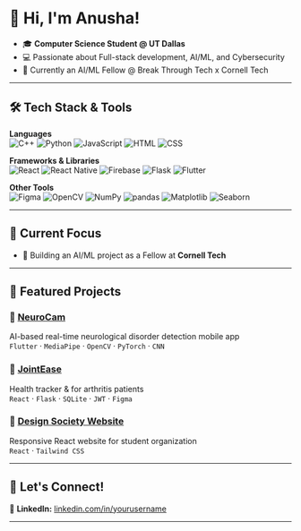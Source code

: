 # 👋 Hi, I'm Anusha!

- 🎓 **Computer Science Student @ UT Dallas** 
- 💻 Passionate about Full-stack development, AI/ML, and Cybersecurity
- 🌱 Currently an AI/ML Fellow @ Break Through Tech x Cornell Tech  

---

## 🛠️ Tech Stack & Tools

**Languages**  
![C++](https://img.shields.io/badge/C++-00599C?style=flat&logo=c%2B%2B&logoColor=white)
![Python](https://img.shields.io/badge/Python-3776AB?style=flat&logo=python&logoColor=white)
![JavaScript](https://img.shields.io/badge/JavaScript-F7DF1E?style=flat&logo=javascript&logoColor=black)
![HTML](https://img.shields.io/badge/HTML5-E34F26?style=flat&logo=html5&logoColor=white)
![CSS](https://img.shields.io/badge/CSS3-1572B6?style=flat&logo=css3&logoColor=white)

**Frameworks & Libraries**  
![React](https://img.shields.io/badge/React-61DAFB?style=flat&logo=react&logoColor=black)
![React Native](https://img.shields.io/badge/React_Native-20232A?style=flat&logo=react&logoColor=61DAFB)
![Firebase](https://img.shields.io/badge/Firebase-FFCA28?style=flat&logo=firebase&logoColor=black)
![Flask](https://img.shields.io/badge/Flask-000000?style=flat&logo=flask&logoColor=white)
![Flutter](https://img.shields.io/badge/Flutter-02569B?style=flat&logo=flutter&logoColor=white)

**Other Tools**  
![Figma](https://img.shields.io/badge/Figma-F24E1E?style=flat&logo=figma&logoColor=white)
![OpenCV](https://img.shields.io/badge/OpenCV-5C3EE8?style=flat&logo=opencv&logoColor=white)
![NumPy](https://img.shields.io/badge/NumPy-013243?style=flat&logo=numpy&logoColor=white)
![pandas](https://img.shields.io/badge/pandas-150458?style=flat&logo=pandas&logoColor=white)
![Matplotlib](https://img.shields.io/badge/Matplotlib-11557C?style=flat&logo=matplotlib&logoColor=white)
![Seaborn](https://img.shields.io/badge/Seaborn-2E4A62?style=flat&logo=python&logoColor=white)

---

## 🧠 Current Focus

- 🧪 Building an AI/ML project as a Fellow at **Cornell Tech**

---

## 📂 Featured Projects

### 🔹 [NeuroCam](https://github.com/saroshaprasla/AIM25.git)
AI-based real-time neurological disorder detection mobile app  
`Flutter` · `MediaPipe` · `OpenCV` · `PyTorch` · `CNN`

### 🔹 [JointEase](https://github.com/anushakokala/JointEase.git)
Health tracker & for arthritis patients  
`React` · `Flask` · `SQLite` · `JWT` · `Figma`

### 🔹 [Design Society Website](https://github.com/Design-Society-Student-Chapter-at-UTD/DSSCWebsite.git)
Responsive React website for student organization  
`React` · `Tailwind CSS`

---

## 🤝 Let's Connect!
💼 **LinkedIn:** [linkedin.com/in/yourusername](https://linkedin.com/in/anusha-kokala)  


---
  
